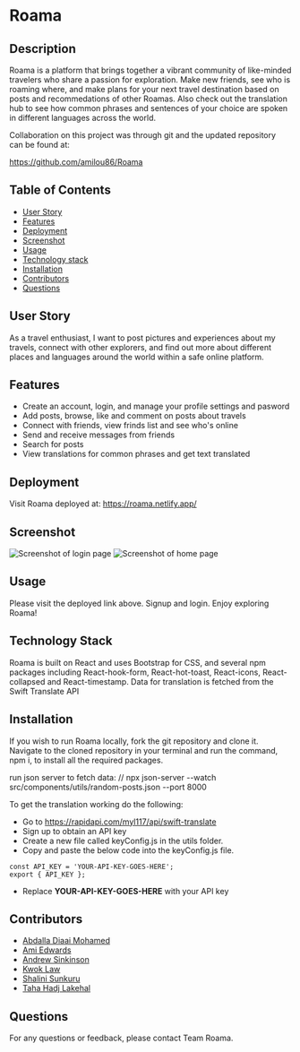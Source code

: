 # Roama

## Description
    
Roama is a platform that brings together a vibrant community of like-minded travelers who share a passion for exploration. Make new friends, see who is roaming where, and make plans for your next travel destination based on posts and recommedations of other Roamas. Also check out the translation hub to see how common phrases and sentences of your choice are spoken in different languages across the world. 

Collaboration on this project was through git and the updated repository can be found at:

https://github.com/amilou86/Roama 

## Table of Contents

- [User Story](#user-story)
- [Features](#features)
- [Deployment](#deployment)
- [Screenshot](#screenshot)
- [Usage](#usage)
- [Technology stack](#technology-stack)
- [Installation](#installation)
- [Contributors](#contributors)
- [Questions](#questions)

## User Story

As a travel enthusiast, I want to post pictures and experiences about my travels, connect with other explorers, and find out more about different places and languages around the world within a safe online platform.

## Features

- Create an account, login, and manage your profile settings and pasword
- Add posts, browse, like and comment on posts about travels 
- Connect with friends, view frinds list and see who's online
- Send and receive messages from friends
- Search for posts
- View translations for common phrases and get text translated

## Deployment

Visit Roama deployed at: https://roama.netlify.app/


## Screenshot

![Screenshot of login page](/screenshot-roama-login.png)
![Screenshot of home page](/screenshot-roama-home.png)

## Usage

Please visit the deployed link above. Signup and login. Enjoy exploring Roama!

## Technology Stack

Roama is built on React and uses Bootstrap for CSS, and several npm packages including React-hook-form, React-hot-toast, React-icons, React-collapsed and React-timestamp. Data for translation is fetched from the Swift Translate API

## Installation

If you wish to run Roama locally, fork the git repository and clone it. Navigate to the cloned repository in your terminal and run the command, npm i, to install all the required packages. 

run json server to fetch data: // npx json-server --watch src/components/utils/random-posts.json --port 8000

To get the translation working  do the following:
- Go to https://rapidapi.com/myl117/api/swift-translate
- Sign up to obtain an API key
- Create a new file called keyConfig.js in the utils folder.
- Copy and paste the below code into the keyConfig.js file.

```
const API_KEY = 'YOUR-API-KEY-GOES-HERE';
export { API_KEY };
```

- Replace **YOUR-API-KEY-GOES-HERE** with your API key

## Contributors

- [Abdalla Diaai Mohamed](https://github.com/abdalla-diaai)
- [Ami Edwards](https://github.com/amilou86)
- [Andrew Sinkinson](https://github.com/Duouk2000)
- [Kwok Law](https://github.com/Digita1Panda)
- [Shalini Sunkuru](https://github.com/ShaliniSunkuru)
- [Taha Hadj Lakehal](https://github.com/Lecheeky)

## Questions

For any questions or feedback, please contact Team Roama. 



